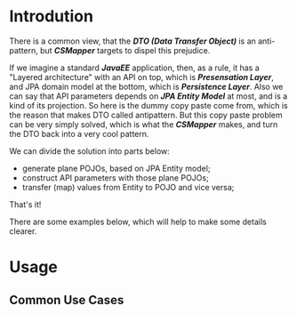 # Introdution

There is a common view, that the **_DTO (Data Transfer Object)_**  is an anti-pattern, but **_CSMapper_** targets to dispel this prejudice.

If we imagine a standard **_JavaEE_** application, then, as a rule, it has a "Layered architecture" with an API on top, which is **_Presensation Layer_**, and JPA domain model at the bottom, which is **_Persistence Layer_**. Also we can say that API parameters depends on **_JPA Entity Model_** at most, and is a kind of its projection. So here is the dummy copy paste come from, which is the reason that makes DTO called antipattern. But this copy paste problem can be very simply solved, which is what the **_CSMapper_** makes, and turn the DTO back into a very cool pattern.

We can divide the solution into parts below:
* generate plane POJOs, based on JPA Entity model;
* construct API parameters with those plane POJOs;
* transfer (map) values from Entity to POJO and vice versa;

That's it! 

There are some examples below, which will help to make some details clearer.

# Usage

## Common Use Cases

